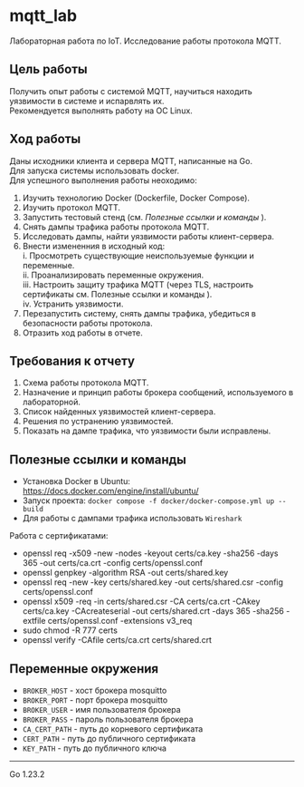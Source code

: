 # mqtt_lab
Лабораторная работа по IoT. Исследование работы протокола MQTT.

## Цель работы
Получить опыт работы с системой MQTT, научиться находить уязвимости в системе и испарвлять их. \
Рекомендуется выполнять работу на ОС Linux.

## Ход работы
Даны исходники клиента и сервера MQTT, написанные на Go. \
Для запуска системы использовать docker. \
Для успешного выполнения работы неоходимо:
1. Изучить технологию Docker (Dockerfile, Docker Compose).
2. Изучить протокол MQTT.
3. Запустить тестовый стенд (см. _Полезные ссылки и команды_ ).
4. Снять дампы трафика работы протокола MQTT.
5. Исследовать дампы, найти уязвимости работы клиент-сервера.
6. Внести измененния в исходный код: \
   i.   Просмотреть существующие неиспользуемые функции и переменные. \
   ii.  Проанализировать переменные окружения. \
   iii. Настроить защиту трафика MQTT (через TLS, настроить сертификаты см. Полезные ссылки и команды ). \
   iv.  Устранить уязвимости. 
7. Перезапустить систему, снять дампы трафика, убедиться в безопасности работы протокола.
8. Отразить ход работы в отчете.


## Требования к отчету
1. Схема работы протокола MQTT.
2. Назначение и принцип работы брокера сообщений, используемого в лабораторной.
3. Список найденных уязвимостей клиент-сервера.
4. Решения по устранению уязвимостей.
5. Показать на дампе трафика, что уязвимости были исправлены.

## Полезные ссылки и команды
- Установка Docker в Ubuntu: https://docs.docker.com/engine/install/ubuntu/
- Запуск проекта: `docker compose -f docker/docker-compose.yml up --build`
- Для работы с дампами трафика использовать `Wireshark`


Работа с сертификатами:
- openssl req -x509 -new -nodes -keyout certs/ca.key -sha256 -days 365 -out certs/ca.crt -config certs/openssl.conf
- openssl genpkey -algorithm RSA -out certs/shared.key
- openssl req -new -key certs/shared.key -out certs/shared.csr -config certs/openssl.conf
- openssl x509 -req -in certs/shared.csr -CA certs/ca.crt -CAkey certs/ca.key -CAcreateserial -out certs/shared.crt -days 365 -sha256 -extfile certs/openssl.conf -extensions v3_req
- sudo chmod -R 777 certs
- openssl verify -CAfile certs/ca.crt certs/shared.crt

## Переменные окружения
- `BROKER_HOST` - хост брокера mosquitto
- `BROKER_PORT` - порт брокера mosquitto
- `BROKER_USER` - имя пользователя брокера
- `BROKER_PASS` - пароль пользователя брокера
- `CA_CERT_PATH` - путь до корневого сертификата
- `CERT_PATH` - путь до публичного сертификата 
- `KEY_PATH` - путь до публичного ключа

---
Go 1.23.2

